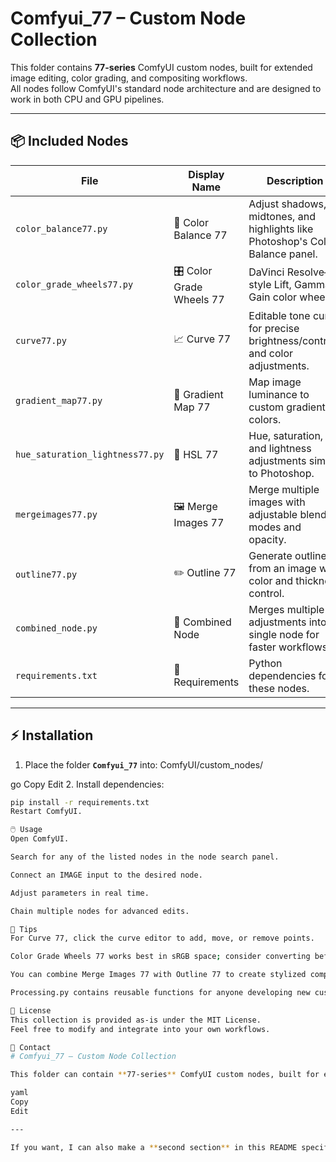 # Comfyui_77 – Custom Node Collection

This folder contains **77-series** ComfyUI custom nodes, built for extended image editing, color grading, and compositing workflows.  
All nodes follow ComfyUI's standard node architecture and are designed to work in both CPU and GPU pipelines.

---

## 📦 Included Nodes

| File | Display Name | Description |
|------|--------------|-------------|
| `color_balance77.py` | 🎨 Color Balance 77 | Adjust shadows, midtones, and highlights like Photoshop's Color Balance panel. |
| `color_grade_wheels77.py` | 🎛️ Color Grade Wheels 77 | DaVinci Resolve–style Lift, Gamma, Gain color wheels. |
| `curve77.py` | 📈 Curve 77 | Editable tone curve for precise brightness/contrast and color adjustments. |
| `gradient_map77.py` | 🌈 Gradient Map 77 | Map image luminance to custom gradient colors. |
| `hue_saturation_lightness77.py` | 🎨 HSL 77 | Hue, saturation, and lightness adjustments similar to Photoshop. |
| `mergeimages77.py` | 🖼️ Merge Images 77 | Merge multiple images with adjustable blend modes and opacity. |
| `outline77.py` | ✏️ Outline 77 | Generate outlines from an image with color and thickness control. |
| `combined_node.py` | 🧩 Combined Node | Merges multiple adjustments into a single node for faster workflows. |
| `requirements.txt` | 📄 Requirements | Python dependencies for these nodes. |

---

## ⚡ Installation

1. Place the folder **`Comfyui_77`** into:
ComfyUI/custom_nodes/

go
Copy
Edit
2. Install dependencies:
```bash
pip install -r requirements.txt
Restart ComfyUI.

🖱️ Usage
Open ComfyUI.

Search for any of the listed nodes in the node search panel.

Connect an IMAGE input to the desired node.

Adjust parameters in real time.

Chain multiple nodes for advanced edits.

🔹 Tips
For Curve 77, click the curve editor to add, move, or remove points.

Color Grade Wheels 77 works best in sRGB space; consider converting before/after for other color spaces.

You can combine Merge Images 77 with Outline 77 to create stylized composites.

Processing.py contains reusable functions for anyone developing new custom nodes.

📜 License
This collection is provided as-is under the MIT License.
Feel free to modify and integrate into your own workflows.

📩 Contact
# Comfyui_77 – Custom Node Collection

This folder can contain **77-series** ComfyUI custom nodes, built for extended imag

yaml
Copy
Edit

---

If you want, I can also make a **second section** in this README specifically for your upcoming **`Layer_Studio_77`** node, so it’s documented and ready when you add it. That way, all your 77-series tools are documented in one place.






